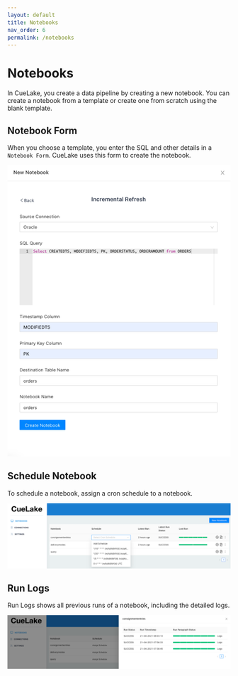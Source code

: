 ```yaml
---
layout: default
title: Notebooks
nav_order: 6
permalink: /notebooks
---
```


# Notebooks
In CueLake, you create a data pipeline by creating a new notebook. You can create a notebook from a template or create one from scratch using the blank template.

## Notebook Form
When you choose a template, you enter the SQL and other details in a `Notebook Form`. CueLake uses this form to create the notebook.

![Notebook Form](images/Notebook.png)

## Schedule Notebook
To schedule a notebook, assign a cron schedule to a notebook.

![Schedule](images/Schedule.png)

## Run Logs
Run Logs shows all previous runs of a notebook, including the detailed logs.

![Run Logs](images/RunLogs.png)